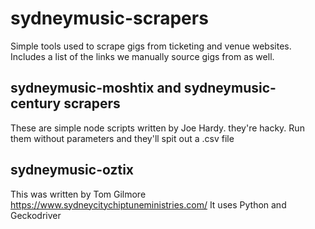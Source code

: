 # sydneymusic-scrapers
Simple tools used to scrape gigs from ticketing and venue websites. Includes a list of the links we manually source gigs from as well.

## sydneymusic-moshtix and sydneymusic-century scrapers
These are simple node scripts written by Joe Hardy. they're hacky.
Run them without parameters and they'll spit out a .csv file

## sydneymusic-oztix
This was written by Tom Gilmore https://www.sydneycitychiptuneministries.com/
It uses Python and Geckodriver

